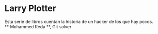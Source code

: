 # Larry Plotter
Esta serie de libros cuentan la historia de un hacker de los que hay pocos.
** Mohammed Reda  **, Git solver
